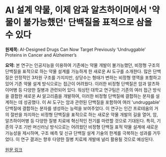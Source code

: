 # AI 설계 약물, 이제 암과 알츠하이머에서 '약물이 불가능했던' 단백질을 표적으로 삼을 수 있다

**원제목:** AI-Designed Drugs Can Now Target Previously ‘Undruggable’ Proteins in Cancer and Alzheimer’s

**요약:** 본 연구는 인공지능을 이용하여 기존에는 약물 개발이 불가능했던, 비정형 구조의 단백질을 표적으로 하는 약물 설계를 가능하게 한 새로운 AI 도구를 소개한다.  많은 단백질은 안정적인 3차원 구조를 가지지만, 상당수는 형태가 변하는 비정형 영역을 포함하고 있어 기존 약물 설계 방식으로는 접근이 어려웠다. 이러한 비정형 단백질은 암과 알츠하이머병 등 다양한 질병과 관련되어 있다. 워싱턴 대학교 연구팀은 기존의 여러 접근 방식을 결합한 새로운 AI 알고리즘을 개발하여, 이러한 비정형 단백질에 결합하는 분자를 설계하는 데 성공했다.  이 AI 도구는 암과 관련된 단백질을 포함하여 여러 'undruggable' 단백질에 결합하는 분자를 생성하는 능력을 보여주었다. 이 연구는 인간 프로테옴의 거의 절반을 차지하는 비정형 단백질을 표적으로 하는 새로운 약물 개발의 길을 열어, 암, 알츠하이머병 등 다양한 질병 치료에 혁신적인 전기를 마련할 것으로 기대된다.  특히, 기존의 구조 기반 머신러닝 방식으로는 어려웠던 비정형 단백질 표적 약물 설계에 새로운 가능성을 제시하며,  구조 예측 및 신규 단백질 설계 기술의 한계를 극복하는 성과를 거두었다.  이 연구 결과는 향후 다양한 질병 치료제 개발에 널리 활용될 것으로 예상된다.

[원문 링크](https://singularityhub.com/2025/07/21/ai-designed-drugs-can-now-target-previously-undruggable-proteins-in-cancer-and-alzheimers/)
